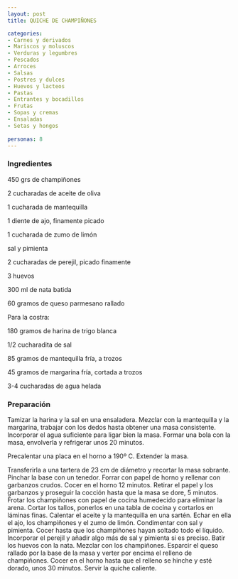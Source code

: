 ```yaml
---
layout: post
title: QUICHE DE CHAMPIÑONES

categories:
- Carnes y derivados
- Mariscos y moluscos
- Verduras y legumbres
- Pescados
- Arroces
- Salsas
- Postres y dulces
- Huevos y lacteos
- Pastas
- Entrantes y bocadillos
- Frutas
- Sopas y cremas
- Ensaladas
- Setas y hongos
 
personas: 8 
---
```

<h3>Ingredientes</h3>
450 grs de champiñones

2 cucharadas de aceite de oliva

1 cucharada de mantequilla

1 diente de ajo, finamente picado

1 cucharada de zumo de limón

sal y pimienta

2 cucharadas de perejil, picado finamente

3 huevos

300 ml de nata batida

60 gramos de queso parmesano rallado

Para la costra:

180 gramos de harina de trigo blanca

1/2 cucharadita de sal

85 gramos de mantequilla fría, a trozos

45 gramos de margarina fría, cortada a trozos

3-4 cucharadas de agua helada

<h3>Preparación</h3>
Tamizar la harina y la sal en una ensaladera. Mezclar con la mantequilla y la margarina, trabajar con los dedos hasta obtener una masa consistente. Incorporar el agua suficiente para ligar bien la masa. Formar una bola con la masa, envolverla y refrigerar unos 20 minutos.

Precalentar una placa en el horno a 190&ordm; C. Extender la masa.

Transferirla a una tartera de 23 cm de diámetro y recortar la masa sobrante. Pinchar la base con un tenedor. Forrar con papel de horno y rellenar con garbanzos crudos. Cocer en el horno 12 minutos. Retirar el papel y los garbanzos y proseguir la cocción hasta que la masa se dore, 5 minutos. Frotar los champiñones con papel de cocina humedecido para eliminar la arena. Cortar los tallos, ponerlos en una tabla de cocina y cortarlos en láminas finas. Calentar el aceite y la mantequilla en una sartén. Echar en ella el ajo, los champiñones y el zumo de limón. Condimentar con sal y pimienta. Cocer hasta que los champiñones hayan soltado todo el líquido. Incorporar el perejil y añadir algo más de sal y pimienta si es preciso. Batir los huevos con la nata. Mezclar con los champiñones. Esparcir el queso rallado por la base de la masa y verter por encima el relleno de champiñones. Cocer en el horno hasta que el relleno se hinche y esté dorado, unos 30 minutos. Servir la quiche caliente.

